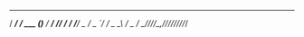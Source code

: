   _______        _      ______ __
 / ___/ /  ___ _(_)__  / __/ // /
/ /__/ _ \/ _ `/ / _ \_\ \/ _  / 
\___/_//_/\_,_/_/_//_/___/_//_/  
